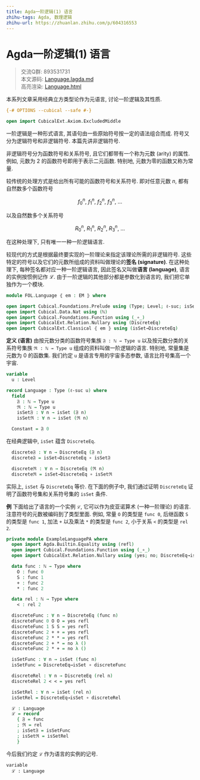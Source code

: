 ```yaml
---
title: Agda一阶逻辑(1) 语言
zhihu-tags: Agda, 数理逻辑
zhihu-url: https://zhuanlan.zhihu.com/p/604316553
---
```


# Agda一阶逻辑(1) 语言

> 交流Q群: 893531731  
> 本文源码: [Language.lagda.md](https://github.com/choukh/agda-flypitch/blob/main/src/FOL/Language.lagda.md)  
> 高亮渲染: [Language.html](https://choukh.github.io/agda-flypitch/FOL.Language.html)  

本系列文章采用经典立方类型论作为元语言, 讨论一阶逻辑及其性质.

```agda
{-# OPTIONS --cubical --safe #-}

open import CubicalExt.Axiom.ExcludedMiddle
```

一阶逻辑是一种形式语言, 其语句由一些原始符号按一定的语法组合而成. 符号又分为逻辑符号和非逻辑符号. 本篇先讲非逻辑符号.

非逻辑符号分为函数符号和关系符号, 且它们都带有一个称为元数 (arity) 的属性. 例如, 元数为 2 的函数符号即用于表示二元函数. 特别地, 元数为零的函数又称为常量.

较传统的处理方式是给出所有可能的函数符号和关系符号. 即对任意元数 $n$, 都有自然数多个函数符号

$$f^n_0,\ f^n_1,\ f^n_2,\ f^n_3,\ ...$$

以及自然数多个关系符号

$$R^n_0,\ R^n_1,\ R^n_2,\ R^n_3,\ ...$$

在这种处理下, 只有唯一一种一阶逻辑语言.

较现代的方式是根据最终要实现的一阶理论来指定该理论所需的非逻辑符号. 这些特定的符号以及它们的元数所组成的资料叫做理论的**签名 (signature)**. 在这种处理下, 每种签名都对应一种一阶逻辑语言, 因此签名又叫做**语言 (language)**, 语言的实例按惯例记作 ℒ. 由于一阶逻辑的其他部分都是参数化到语言的, 我们把它单独作为一个模块.

```agda
module FOL.Language ⦃ em : EM ⦄ where

open import Cubical.Foundations.Prelude using (Type; Level; ℓ-suc; isSet)
open import Cubical.Data.Nat using (ℕ)
open import Cubical.Foundations.Function using (_∘_)
open import CubicalExt.Relation.Nullary using (DiscreteEq)
open import CubicalExt.Classical ⦃ em ⦄ using (isSet→DiscreteEq)
```

**定义 (语言)** 由按元数分类的函数符号集族 `𝔉 : ℕ → Type u` 以及按元数分类的关系符号集族 `ℜ : ℕ → Type u` 组成的资料叫做一阶逻辑的语言. 特别地, 常量集是元数为 0 的函数集. 我们约定 `u` 是语言专用的宇宙多态参数, 语言比符号集高一个宇宙.

```agda
variable
  u : Level

record Language : Type (ℓ-suc u) where
  field
    𝔉 : ℕ → Type u
    ℜ : ℕ → Type u
    isSet𝔉 : ∀ n → isSet (𝔉 n)
    isSetℜ : ∀ n → isSet (ℜ n)

  Constant = 𝔉 0
```

在经典逻辑中, `isSet` 蕴含 `DiscreteEq`.

```agda
  discrete𝔉 : ∀ n → DiscreteEq (𝔉 n)
  discrete𝔉 = isSet→DiscreteEq ∘ isSet𝔉

  discreteℜ : ∀ n → DiscreteEq (ℜ n)
  discreteℜ = isSet→DiscreteEq ∘ isSetℜ
```

实际上, `isSet` 与 `DiscreteEq` 等价. 在下面的例子中, 我们通过证明 `DiscreteEq` 证明了函数符号集和关系符号集的 `isSet` 条件.

**例** 下面给出了语言的一个实例 `ℒ`, 它可以作为皮亚诺算术 (一种一阶理论) 的语言. 注意符号的元数被编码到了类型里面. 例如, 常量 `O` 的类型是 `func 0`, 后继函数 `S` 的类型是 `func 1`, 加法 `+` 以及乘法 `*` 的类型是 `func 2`, 小于关系 `<` 的类型是 `rel 2`.

```agda
private module ExampleLanguagePA where
  open import Agda.Builtin.Equality using (refl)
  open import Cubical.Foundations.Function using (_∘_)
  open import CubicalExt.Relation.Nullary using (yes; no; DiscreteEq→isSet)

  data func : ℕ → Type where
    O : func 0
    S : func 1
    + : func 2
    * : func 2

  data rel : ℕ → Type where
    < : rel 2

  discreteFunc : ∀ n → DiscreteEq (func n)
  discreteFunc 0 O O = yes refl
  discreteFunc 1 S S = yes refl
  discreteFunc 2 + + = yes refl
  discreteFunc 2 * * = yes refl
  discreteFunc 2 + * = no λ ()
  discreteFunc 2 * + = no λ ()

  isSetFunc : ∀ n → isSet (func n)
  isSetFunc = DiscreteEq→isSet ∘ discreteFunc

  discreteRel : ∀ n → DiscreteEq (rel n)
  discreteRel 2 < < = yes refl

  isSetRel : ∀ n → isSet (rel n)
  isSetRel = DiscreteEq→isSet ∘ discreteRel

  ℒ : Language
  ℒ = record
    { 𝔉 = func
    ; ℜ = rel
    ; isSet𝔉 = isSetFunc
    ; isSetℜ = isSetRel
    }
```

今后我们约定 `ℒ` 作为语言的实例的记号.

```
variable
  ℒ : Language
```
